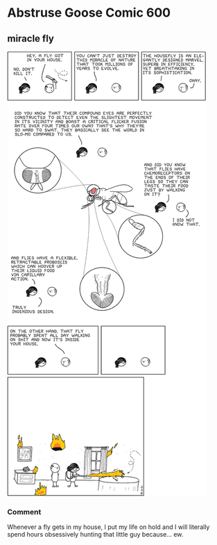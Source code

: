 # Abstruse Goose Comic 600
## miracle fly

![image](Musca_domestica_a_scifi_horror_movie.png)
### Comment
Whenever a fly gets in my house, I put my life on hold and I will literally spend hours obsessively hunting that little guy because... ew.
